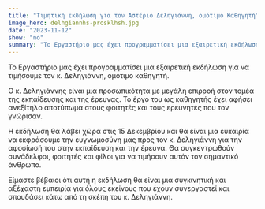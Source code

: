```yaml
---
title: "Τιμητική εκδήλωση για τον Αστέριο Δεληγιάννη, ομότιμο Καθηγητή"
image_hero: delhgiannhs-prosklhsh.jpg
date: "2023-11-12"
show: "no"
summary: "Το Εργαστήριο μας έχει προγραμματίσει μια εξαιρετική εκδήλωση για να τιμήσουμε τον κ. Δεληγιάννη, ομότιμο καθηγητή."
---
```


Το Εργαστήριο μας έχει προγραμματίσει μια εξαιρετική εκδήλωση για να τιμήσουμε τον κ. Δεληγιάννη, ομότιμο καθηγητή.

Ο κ. Δεληγιάννης είναι μια προσωπικότητα με μεγάλη επιρροή στον τομέα της εκπαίδευσης και της έρευνας. Το έργο του ως καθηγητής έχει αφήσει ανεξίτηλο αποτύπωμα στους φοιτητές και τους ερευνητές που τον γνώρισαν.

Η εκδήλωση θα λάβει χώρα στις 15 Δεκεμβρίου και θα είναι μια ευκαιρία να εκφράσουμε την ευγνωμοσύνη μας προς τον κ. Δεληγιάννη για την αφοσίωσή του στην εκπαίδευση και την έρευνα. Θα συγκεντρωθούν συνάδελφοι, φοιτητές και φίλοι για να τιμήσουν αυτόν τον σημαντικό άνθρωπο.

Είμαστε βέβαιοι ότι αυτή η εκδήλωση θα είναι μια συγκινητική και αξέχαστη εμπειρία για όλους εκείνους που έχουν συνεργαστεί και σπουδάσει κάτω από τη σκέπη του κ. Δεληγιάννη.
